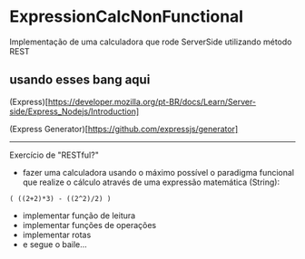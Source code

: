 # ExpressionCalcNonFunctional
Implementação de uma calculadora que rode ServerSide utilizando método REST



## usando esses bang aqui

(Express)[https://developer.mozilla.org/pt-BR/docs/Learn/Server-side/Express_Nodejs/Introduction]

(Express Generator)[https://github.com/expressjs/generator]


---

Exercício de "RESTful?"

- fazer uma calculadora usando o máximo possível o paradigma funcional que realize o cálculo através de uma expressão matemática (String):

`( ((2+2)*3) - ((2^2)/2) )`

- implementar função de leitura
- implementar funções de operações
- implementar rotas
- e segue o baile...